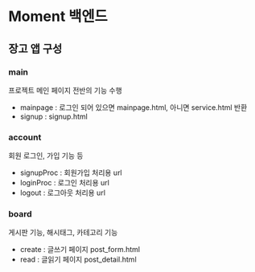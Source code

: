 # Moment 백엔드
## 장고 앱 구성
### main
프로젝트 메인 페이지 전반의 기능 수행

- mainpage : 로그인 되어 있으면 mainpage.html, 아니면 service.html 반환
- signup : signup.html
### account
회원 로그인, 가입 기능 등

- signupProc : 회원가입 처리용 url
- loginProc : 로그인 처리용 url
- logout : 로그아웃 처리용 url

### board
게시판 기능, 해시태그, 카테고리 기능

- create : 글쓰기 페이지 post_form.html
- read : 글읽기 페이지 post_detail.html